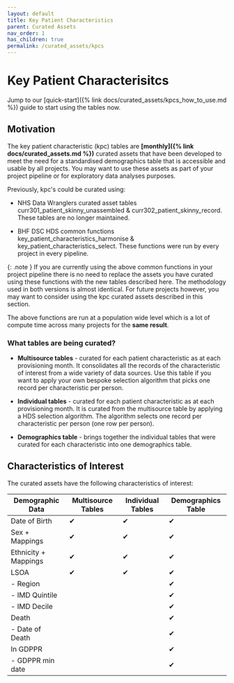 ```yaml
---
layout: default
title: Key Patient Characteristics
parent: Curated Assets
nav_order: 1
has_children: true
permalink: /curated_assets/kpcs
---
```


# Key Patient Characterisitcs

Jump to our [quick-start]({% link docs/curated_assets/kpcs_how_to_use.md %}) guide to start using the tables now.

## Motivation

The key patient characteristic (kpc) tables are **[monthly]({% link docs/curated_assets.md %})** curated assets that have been developed to meet the need for a standardised demographics table that is accessible and usable by all projects. You may want to use these assets as part of your project pipeline or for exploratory data analyses purposes.

 
Previously, kpc's could be curated using:

* NHS Data Wranglers curated asset tables curr301_patient_skinny_unassembled & curr302_patient_skinny_record. These tables are no longer maintained.

* BHF DSC HDS common functions key_patient_characteristics_harmonise & key_patient_characteristics_select. These functions were run by every project in every pipeline.

{: .note }
If you are currently using the above common functions in your project pipeline there is no need to replace the assets you have curated using these functions with the new tables described here. The methodology used in both versions is almost identical. For future projects however, you may want to consider using the kpc curated assets described in this section.


The above functions are run at a population wide level which is a lot of compute time across many projects for the **same result**.

### What tables are being curated?

* **Multisource tables** - curated for each patient characteristic as at each provisioning month. It consolidates all the records of the characteristic of interest from a wide variety of data sources. Use this table if you want to apply your own bespoke selection algorithm that picks one record per characteristic per person.

* **Individual tables** - curated for each patient characteristic as at each provisioning month. It is curated from the multisource table by applying a HDS selection algorithm. The algorithm selects one record per characteristic per person (one row per person).

* **Demographics table** - brings together the individual tables that were curated for each characteristic into one demographics table. 
 
## Characteristics of Interest

The curated assets have the following characteristics of interest:

| Demographic Data       | Multisource Tables | Individual Tables | Demographics Table |
|------------------------|---------------------|-------------------|--------------------|
| Date of Birth          | ✔                   | ✔                 | ✔                  |
| Sex + Mappings         | ✔                   | ✔                 | ✔                  |
| Ethnicity + Mappings   | ✔                   | ✔                 | ✔                  |
| LSOA                   | ✔                   | ✔                 | ✔                  |
|   - Region             |                     |                   | ✔                  |
|   - IMD Quintile       |                     |                   | ✔                  |
|   - IMD Decile         |                     |                   | ✔                  |
| Death                  |                     |                   | ✔                  |
|   - Date of Death      |                     |                   | ✔                  |
| In GDPPR               |                     |                   | ✔                  |
|   - GDPPR min date     |                     |                   | ✔                  |


